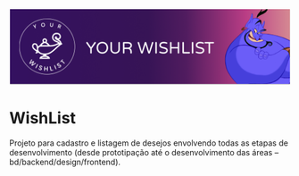 <img src="https://github.com/Lucas-Araujo15/WishList/blob/main/banner-wishlist.png">

# WishList
Projeto para cadastro e listagem de desejos envolvendo todas as etapas de desenvolvimento (desde prototipação até o desenvolvimento das áreas – bd/backend/design/frontend).
